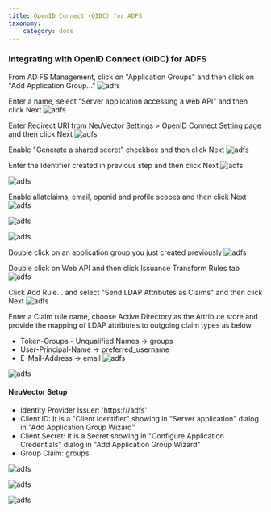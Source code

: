 ```yaml
---
title: OpenID Connect (OIDC) for ADFS
taxonomy:
    category: docs
---
```


### Integrating with OpenID Connect (OIDC) for ADFS

From AD FS Management, click on "Application Groups" and then click on "Add Application Group..."
![adfs](adfs1.png)

Enter a name, select "Server application accessing a web API" and then click Next
![adfs](adfs2.png)

Enter Redirect URI from NeuVector Settings > OpenID Connect Setting page and then click Next
![adfs](adfs3.png)

Enable "Generate a shared secret" checkbox and then click Next
![adfs](adfs4.png)

Enter the Identifier created in previous step and then click Next
![adfs](adfs5.png)

![adfs](adfs6.png)

Enable allatclaims, email, openid and profile scopes and then click Next
![adfs](adfs7.png)

![adfs](adfs8.png)

![adfs](adfs9.png)

Double click on an application group you just created previously
![adfs](adfs10.png)

Double click on Web API and then click Issuance Transform Rules tab
![adfs](adfs11.png)

Click Add Rule... and select "Send LDAP Attributes as Claims" and then click Next
![adfs](adfs12.png)

Enter a Claim rule name, choose Active Directory as the Attribute store and provide the mapping of LDAP attributes to outgoing claim types as below
+ Token-Groups – Unqualified Names -> groups
+ User-Principal-Name -> preferred_username
+ E-Mail-Address -> email
![adfs](adfs13.png)

![adfs](adfs14.png)

#### NeuVector Setup

+ Identity Provider Issuer: 'https://<adfs-fqdn>/adfs'
+ Client ID: It is a "Client Identifier" showing in "Server application" dialog in "Add Application Group Wizard"
+ Client Secret: It is a Secret showing in "Configure Application Credentials" dialog in "Add Application Group Wizard"
+ Group Claim: groups

![adfs](adfs15.png)

![adfs](adfs16.png)

![adfs](adfs17.png)
